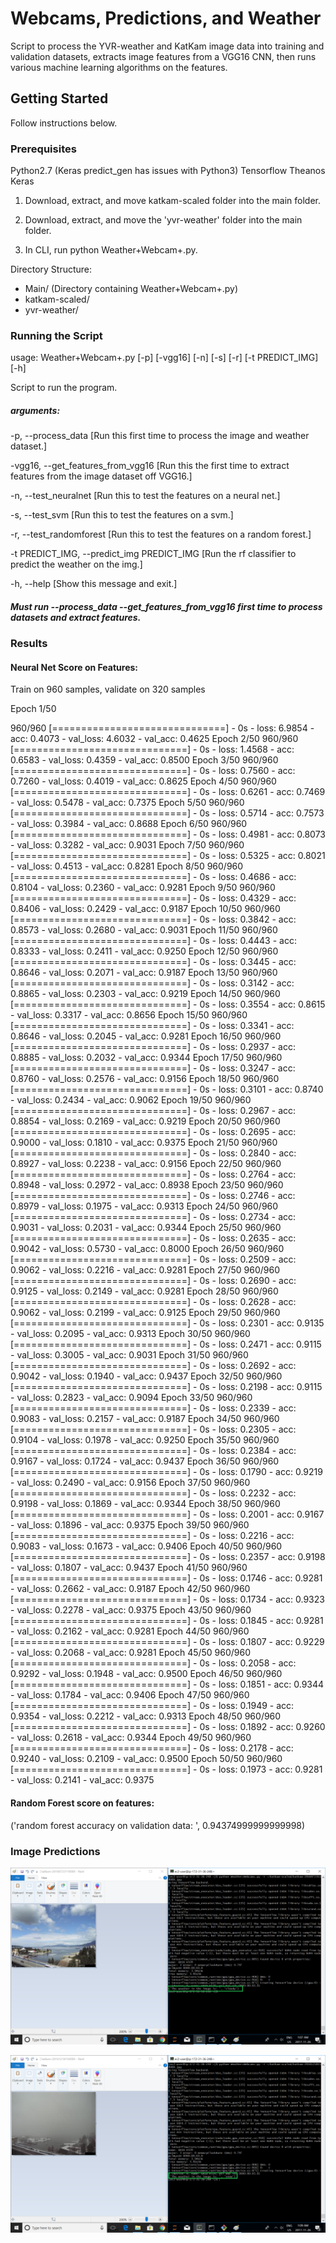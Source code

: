
# Webcams, Predictions, and Weather

Script to process the YVR-weather and KatKam image data into training and validation datasets, extracts image features from a VGG16 CNN, then runs various machine learning algorithms on the features.

## Getting Started

Follow instructions below.

### Prerequisites

Python2.7 (Keras predict_gen has issues with Python3)
Tensorflow
Theanos
Keras

1. Download, extract, and move katkam-scaled folder into the main folder.

2. Download, extract, and move the 'yvr-weather' folder into the main folder.

3. In CLI, run python Weather+Webcam+.py. 

Directory Structure:

- Main/ (Directory containing Weather+Webcam+.py)
 - katkam-scaled/
 - yvr-weather/
 
### Running the Script

usage: Weather+Webcam+.py [-p] [-vgg16] [-n] [-s] [-r] [-t PREDICT_IMG] [-h]

Script to run the program.

##### arguments:

  -p, --process_data    [Run this first time to process the image and weather
                        dataset.]
                        
  -vgg16, --get_features_from_vgg16
                        [Run this the first time to extract features from the
                        image dataset off VGG16.]
                        
  -n, --test_neuralnet  [Run this to test the features on a neural net.]
  
  -s, --test_svm        [Run this to test the features on a svm.]
  
  -r, --test_randomforest
                        [Run this to test the features on a random forest.]
                        
  -t PREDICT_IMG, --predict_img PREDICT_IMG
                        [Run the rf classifier to predict the weather on the
                        img.]
                        
  -h, --help            [Show this message and exit.]
  
##### Must run --process_data --get_features_from_vgg16 first time to process datasets and extract features.

### Results

#### Neural Net Score on Features: 
Train on 960 samples, validate on 320 samples

Epoch 1/50

960/960 [==============================] - 0s - loss: 6.9854 - acc: 0.4073 - val_loss: 4.6032 - val_acc: 0.4625
Epoch 2/50
960/960 [==============================] - 0s - loss: 1.4568 - acc: 0.6583 - val_loss: 0.4359 - val_acc: 0.8500
Epoch 3/50
960/960 [==============================] - 0s - loss: 0.7560 - acc: 0.7260 - val_loss: 0.4019 - val_acc: 0.8625
Epoch 4/50
960/960 [==============================] - 0s - loss: 0.6261 - acc: 0.7469 - val_loss: 0.5478 - val_acc: 0.7375
Epoch 5/50
960/960 [==============================] - 0s - loss: 0.5714 - acc: 0.7573 - val_loss: 0.3984 - val_acc: 0.8688
Epoch 6/50
960/960 [==============================] - 0s - loss: 0.4981 - acc: 0.8073 - val_loss: 0.3282 - val_acc: 0.9031
Epoch 7/50
960/960 [==============================] - 0s - loss: 0.5325 - acc: 0.8021 - val_loss: 0.4513 - val_acc: 0.8281
Epoch 8/50
960/960 [==============================] - 0s - loss: 0.4686 - acc: 0.8104 - val_loss: 0.2360 - val_acc: 0.9281
Epoch 9/50
960/960 [==============================] - 0s - loss: 0.4329 - acc: 0.8406 - val_loss: 0.2429 - val_acc: 0.9187
Epoch 10/50
960/960 [==============================] - 0s - loss: 0.3842 - acc: 0.8573 - val_loss: 0.2680 - val_acc: 0.9031
Epoch 11/50
960/960 [==============================] - 0s - loss: 0.4443 - acc: 0.8333 - val_loss: 0.2411 - val_acc: 0.9250
Epoch 12/50
960/960 [==============================] - 0s - loss: 0.3445 - acc: 0.8646 - val_loss: 0.2071 - val_acc: 0.9187
Epoch 13/50
960/960 [==============================] - 0s - loss: 0.3142 - acc: 0.8865 - val_loss: 0.2303 - val_acc: 0.9219
Epoch 14/50
960/960 [==============================] - 0s - loss: 0.3554 - acc: 0.8615 - val_loss: 0.3317 - val_acc: 0.8656
Epoch 15/50
960/960 [==============================] - 0s - loss: 0.3341 - acc: 0.8646 - val_loss: 0.2045 - val_acc: 0.9281
Epoch 16/50
960/960 [==============================] - 0s - loss: 0.2937 - acc: 0.8885 - val_loss: 0.2032 - val_acc: 0.9344
Epoch 17/50
960/960 [==============================] - 0s - loss: 0.3247 - acc: 0.8760 - val_loss: 0.2576 - val_acc: 0.9156
Epoch 18/50
960/960 [==============================] - 0s - loss: 0.3101 - acc: 0.8740 - val_loss: 0.2434 - val_acc: 0.9062
Epoch 19/50
960/960 [==============================] - 0s - loss: 0.2967 - acc: 0.8854 - val_loss: 0.2169 - val_acc: 0.9219
Epoch 20/50
960/960 [==============================] - 0s - loss: 0.2695 - acc: 0.9000 - val_loss: 0.1810 - val_acc: 0.9375
Epoch 21/50
960/960 [==============================] - 0s - loss: 0.2840 - acc: 0.8927 - val_loss: 0.2238 - val_acc: 0.9156
Epoch 22/50
960/960 [==============================] - 0s - loss: 0.2764 - acc: 0.8948 - val_loss: 0.2972 - val_acc: 0.8938
Epoch 23/50
960/960 [==============================] - 0s - loss: 0.2746 - acc: 0.8979 - val_loss: 0.1975 - val_acc: 0.9313
Epoch 24/50
960/960 [==============================] - 0s - loss: 0.2734 - acc: 0.9031 - val_loss: 0.2031 - val_acc: 0.9344
Epoch 25/50
960/960 [==============================] - 0s - loss: 0.2635 - acc: 0.9042 - val_loss: 0.5730 - val_acc: 0.8000
Epoch 26/50
960/960 [==============================] - 0s - loss: 0.2509 - acc: 0.9062 - val_loss: 0.2216 - val_acc: 0.9281
Epoch 27/50
960/960 [==============================] - 0s - loss: 0.2690 - acc: 0.9125 - val_loss: 0.2149 - val_acc: 0.9281
Epoch 28/50
960/960 [==============================] - 0s - loss: 0.2628 - acc: 0.9062 - val_loss: 0.2199 - val_acc: 0.9125
Epoch 29/50
960/960 [==============================] - 0s - loss: 0.2301 - acc: 0.9135 - val_loss: 0.2095 - val_acc: 0.9313
Epoch 30/50
960/960 [==============================] - 0s - loss: 0.2471 - acc: 0.9115 - val_loss: 0.3005 - val_acc: 0.9031
Epoch 31/50
960/960 [==============================] - 0s - loss: 0.2692 - acc: 0.9042 - val_loss: 0.1940 - val_acc: 0.9437
Epoch 32/50
960/960 [==============================] - 0s - loss: 0.2198 - acc: 0.9115 - val_loss: 0.2823 - val_acc: 0.9094
Epoch 33/50
960/960 [==============================] - 0s - loss: 0.2339 - acc: 0.9083 - val_loss: 0.2157 - val_acc: 0.9187
Epoch 34/50
960/960 [==============================] - 0s - loss: 0.2305 - acc: 0.9104 - val_loss: 0.1978 - val_acc: 0.9250
Epoch 35/50
960/960 [==============================] - 0s - loss: 0.2384 - acc: 0.9167 - val_loss: 0.1724 - val_acc: 0.9437
Epoch 36/50
960/960 [==============================] - 0s - loss: 0.1790 - acc: 0.9219 - val_loss: 0.2490 - val_acc: 0.9156
Epoch 37/50
960/960 [==============================] - 0s - loss: 0.2232 - acc: 0.9198 - val_loss: 0.1869 - val_acc: 0.9344
Epoch 38/50
960/960 [==============================] - 0s - loss: 0.2001 - acc: 0.9167 - val_loss: 0.1896 - val_acc: 0.9375
Epoch 39/50
960/960 [==============================] - 0s - loss: 0.2216 - acc: 0.9083 - val_loss: 0.1673 - val_acc: 0.9406
Epoch 40/50
960/960 [==============================] - 0s - loss: 0.2357 - acc: 0.9198 - val_loss: 0.1807 - val_acc: 0.9437
Epoch 41/50
960/960 [==============================] - 0s - loss: 0.1746 - acc: 0.9281 - val_loss: 0.2662 - val_acc: 0.9187
Epoch 42/50
960/960 [==============================] - 0s - loss: 0.1734 - acc: 0.9323 - val_loss: 0.2278 - val_acc: 0.9375
Epoch 43/50
960/960 [==============================] - 0s - loss: 0.1845 - acc: 0.9281 - val_loss: 0.2162 - val_acc: 0.9281
Epoch 44/50
960/960 [==============================] - 0s - loss: 0.1807 - acc: 0.9229 - val_loss: 0.2068 - val_acc: 0.9281
Epoch 45/50
960/960 [==============================] - 0s - loss: 0.2058 - acc: 0.9292 - val_loss: 0.1948 - val_acc: 0.9500
Epoch 46/50
960/960 [==============================] - 0s - loss: 0.1851 - acc: 0.9344 - val_loss: 0.1784 - val_acc: 0.9406
Epoch 47/50
960/960 [==============================] - 0s - loss: 0.1949 - acc: 0.9354 - val_loss: 0.2212 - val_acc: 0.9313
Epoch 48/50
960/960 [==============================] - 0s - loss: 0.1892 - acc: 0.9260 - val_loss: 0.2618 - val_acc: 0.9344
Epoch 49/50
960/960 [==============================] - 0s - loss: 0.2178 - acc: 0.9240 - val_loss: 0.2109 - val_acc: 0.9500
Epoch 50/50
960/960 [==============================] - 0s - loss: 0.1973 - acc: 0.9281 - val_loss: 0.2141 - val_acc: 0.9375

#### Random Forest score on features:
('random forest accuracy on validation data: ', 0.94374999999999998)


### Image Predictions

![](cloudy_predict.png)

![](snow_predict.png)




